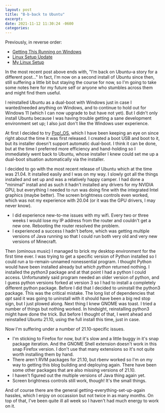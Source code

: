 ```yaml
---
layout: post
title: "B-b-back to Ubuntu"
excerpt: 
date: 2021-11-12 11:30:24 -0600
categories: 
---
```


Previously, in reverse order:

- [Getting This Running on Windows](/2021/10/09/getting-this-running-on-windows/)
- [Linux Setup Update](/2020/08/06/linux-setup-update/)
- [My Linux Setup](/2020/07/11/my-linux-setup/)

In the most recent post above ends with, "I’m back on Ubuntu–a story for a different post..." In fact, I'm now on a second install of Ubuntu since then, still suffering a little bit but staying the course for now, so I'm going to take some notes here for my future self or anyone who stumbles across them and might find them useful.

I reinstalled Ubuntu as a dual-boot with Windows just in case I wanted/needed anything on Windows, and to continue to hold out for Windows 11 (which I can now upgrade to but have not yet). But I didn't only install Ubuntu because I was having trouble getting a sane development environment set up; I also just don't like the Windows user experience.

At first I decided to try [Pop!_OS](https://pop.system76.com/), which I have been keeping an eye on since right about the time it was first released. I created a boot USB and boot to it, but its installer doesn't support automatic dual-boot. I think it can be done, but at the time I preferred more efficiency and hand-holding so I immediately went back to Ubuntu, whose installer I knew could set me up a dual-boot situation automatically via the installer.

I decided to go with the most recent release of Ubuntu which at the time was 21.04. It installed easily and I was on my way. I slowly got all the things installed and set up and was a relatively happy camper. I had done a "minimal" install and as such it hadn't installed any drivers for my NVIDIA GPU, but everything I needed to run was doing fine with the integrated Intel graphics (maybe better). The screen brightness controls even worked, which was not my experience with 20.04 (or it was the GPU drivers, I may never know).

- I did experience new-to-me issues with my wifi. Every two or three weeks I would lose my IP address from the router and couldn't get a new one. Rebooting the router resolved the problem.
- I experienced a success I hadn't before, which was getting multiple versions of Java running so that I could run both very old and very new versions of Minecraft.

Then (ominous music) I managed to brick my desktop environment for the first time ever. I was trying to get a specific version of Python installed so I could run a to-remain-unnamed nonessential program. I thought Python would have been installed already but _which python_ returned nothing. I installed the _python3_ package and at that point I had a python I could access. Unfortunately said program needed an older version of python, and I guess python versions forked at version 3 so I had to install a completely different python package. Before I did that I decided to uninstall the python3 package. This was the critical mistake. The long list of dependencies that _apt_ said it was going to uninstall with it should have been a big red stop sign, but I just plowed along. Next thing I knew GNOME was toast. I tried a number of things but nothing worked. In hindsight, reinstalling python3 might have done the trick. But before I thought of that, I went ahead and reinstalled Ubuntu 21.10, using the full install this time, just in case.

Now I'm suffering under a number of 21.10-specific issues.

- I'm sticking to Firefox for now, but it's slow and a little buggy in it's snap package iteration. And the GNOME Shell extension doesn't work in this snap Firefox version. I don't use that many extensions so it's not quite worth installing them by hand.
- There aren't RVM packages for 21.10, but rbenv worked so I'm on my way to getting this blog building and deploying again. There have been some other packages that are also missing versions of 21.10.
- I haven't figured out the multiple versions of Java thing again yet.
- Screen brightness controls still work, though! It's the small things.

And of course there are the general getting-everything-set-up-again hassles, which I enjoy on occassion but not twice in as many months. On top of that, I've been quite ill all week so I haven't had much energy to work on it.